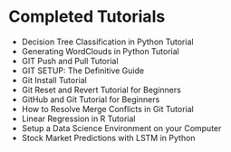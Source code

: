 
# Completed Tutorials

- Decision Tree Classification in Python Tutorial
- Generating WordClouds in Python Tutorial
- GIT Push and Pull Tutorial
- GIT SETUP: The Definitive Guide
- Git Install Tutorial
- Git Reset and Revert Tutorial for Beginners
- GitHub and Git Tutorial for Beginners
- How to Resolve Merge Conflicts in Git Tutorial
- Linear Regression in R Tutorial
- Setup a Data Science Environment on your Computer
- Stock Market Predictions with LSTM in Python
